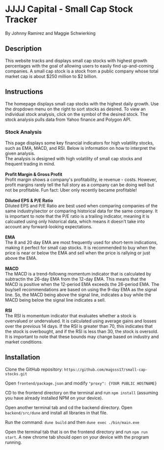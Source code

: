 # JJJJ Capital - Small Cap Stock Tracker
By Johnny Ramirez and Maggie Schwierking

## Description
This website tracks and displays small cap stocks with highest growth percentages with the goal of allowing users to easily find up-and-coming companies.
A small cap stock is a stock from a public company whose total market cap is about $250 million to $2 billion.

## Instructions
The homepage displays small cap stocks with the highest daily growth. Use the dropdown menu on the right to sort stocks as desired.
To view an individual stock analysis, click on the symbol of the desired stock. The stock analysis pulls data from Yahoo finance and Polygon API.

### Stock Analysis
This page displays some key financial indicators for high volatility stocks, such as EMA, MACD, and RSI. Below is information on how to interpret the given analysis.
<br />
The analysis is designed with high volatility of small cap stocks and frequent trading in mind. 
<br />
<br />
**Profit Margin & Gross Profit**
<br />
Profit margin shows a company's profitability, ie revenue - costs. However, profit margins rarely tell the full story as a company can be doing well but not be profitable. Fun fact: Uber only recently became profitable!
<br />
<br />
**Diluted EPS & P/E Ratio**
<br />
Diluted EPS and P/E Ratio are best used when comparing companies of the same industry/sector or comparing historical data for the same company. It is important to note that the P/E ratio is a trailing indicator, meaning it is calcuated using only historical data, which means it doesn't take into account any forward-looking expectations.
<br />
<br />
**EMA**
<br />
The 8 and 20 day EMA are most frequently used for short-term indications, making it perfect for small cap stocks. It is recommended to buy when the price is near or below the EMA and sell when the price is rallying or just above the EMA. 
<br />
<br />
**MACD**
<br />
The MACD is a trend-followng momentum indicator that is calculated by subtractin the 26-day EMA from the 12-day EMA. This means that the MACD is positive when the 12-period EMA exceeds the 26-period EMA. The buy/sell recommendations are based on using the 9-day EMA as the signal line. So, the MACD being above the signal line, indicates a buy while the MACD being below the signal line indicates a sell. 
<br />
<br />
**RSI**
<br />
The RSI is momentum indicator that evaluates whether a stock is overvalued or undervalued. It is calculated using average gains and losses over the previous 14 days. If the RSI is greater than 70, this indicates that the stock is overbought, and if the RSI is less than 30, the stock is oversold. It is important to note that these bounds may change based on industry and market conditions.


## Installation
Clone the GitHub repository: `https://github.com/magsss17/small-cap-stocks.git`

Open `frontend/package.json` and modify `"proxy": {YOUR PUBLIC HOSTNAME}`

CD to the frontend directory on the terminal and run `npm install` (assuming you have already installed NPM on your device).

Open another terminal tab and cd the backend directory. Open `backend/src/dune` and install all libraries in that file.

Run the command: `dune build` and then `dune exec ./bin/main.exe`

Open the terminal tab that is on the frontend directory and run `npm run start`. A new chrome tab should open on your device
with the program running.


